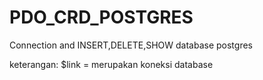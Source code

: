 # PDO_CRD_POSTGRES
Connection and INSERT,DELETE,SHOW database postgres

keterangan:
$link = merupakan koneksi database
